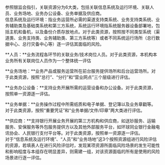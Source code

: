 参照银监会指引，关联资源分为6大类，包括关联信息系统及运行环境、关联人员、业务场地、业务办公设备、业务单据及供应商。				信息系统及运行环境：指业务运营所必需的渠道支持类系统、业务支持类系统、业务辅助类及基础类系统和第三方系统，系统运行环境指系统服务器设备部署地，包括主机和备机，以及备份介质存放地点。对于此类资源，按照按不同类型系统（渠道类、业务支持类、业务辅助类、第三方系统等）或者不同系统运行场所（总行数据中心、总行灾备中心等）逐一评估其面临的风险。				

**人员：**业务流程各环节的关联业务/技术岗位人员。对于此类资源，本机构本业务所有关联岗位人员作为一个整体统一评估				

**业务场地：**业务产品或服务运营所在前台服务提供场所和后台运营场所。对于此类资源，按照“总行”、“分行”和“营业网点”三个层级进行评估。			

**业务办公设备：**支持业务开展所需的运营设备和办公设备。对于此类资源，按照单一资源逐一评估。				

**业务单据：**业务操作过程中所需纸质和电子单据、登记簿以及业务章戳等。对于此类资源，按照“重要凭证”和“业务单据/文件/印章”两大类进行评估。				

**供应商：**支持银行开展业务开展的第三方机构和供应商，如送钞服务、运输服务、安保服务等外包服务提供方以及其他外部服务平台，如环球同业银行金融电讯协会、人民银行支付平台等。对于此类资源，按照单一资源逐一评估。				对于“信息系统及运行环境”、“人员”和“业务场地”这3个按照资源组进行风险评估的资源，若填表人在进行风险评估时，发现某项资源所面临风险场景的发生可能性和影响程度与本组存在明显差异，则需建一组，对该资源面临的所有是使用的风险场景进行逐一评估。				

